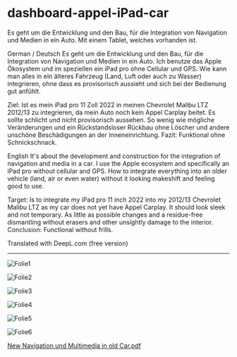 # dashboard-appel-iPad-car
Es geht um die Entwicklung und den Bau, für die Integration von Navigation und Medien in ein Auto. Mit einem Tablet, welches vorhanden ist.


German / Deutsch
Es geht um die Entwicklung und den Bau, für die Integration von Navigation und Medien in ein Auto.
Ich benutze das Apple Ökosystem und im speziellen ein iPad pro ohne Cellular und GPS. Wie kann man alles in ein älteres Fahrzeug (Land, Luft oder auch zu Wasser) integrieren, ohne dass es provisorisch aussieht und sich bei der Bedienung gut anfühlt.

Ziel:
Ist es mein iPad pro 11 Zoll 2022 in meinen Chevrolet Malibu LTZ 2012/13 zu integrieren, da mein Auto noch kein Appel Carplay beitet. Es sollte schlicht und nicht provisorisch aussehen. So wenig wie mögliche Veränderungen und ein Rückstandsloser Rückbau ohne Löscher und andere unschöne Beschädigungen an der Inneneinrichtung.
Fazit: Funktional ohne Schnickschnack.


English
It's about the development and construction for the integration of navigation and media in a car.
I use the Apple ecosystem and specifically an iPad pro without cellular and GPS. How to integrate everything into an older vehicle (land, air or even water) without it looking makeshift and feeling good to use.

Target:
Is to integrate my iPad pro 11 inch 2022 into my 2012/13 Chevrolet Malibu LTZ as my car does not yet have Appel Carplay. It should look sleek and not temporary. As little as possible changes and a residue-free dismantling without erasers and other unsightly damage to the interior.
Conclusion: Functional without frills.

Translated with DeepL.com (free version)

-------------------------
![Folie1](https://github.com/ZeroBerlin/dashboard-appel-iPad-car/assets/61627006/6327e98d-59af-4dac-ac79-2a0bc9985d2f)

![Folie2](https://github.com/ZeroBerlin/dashboard-appel-iPad-car/assets/61627006/8d428e7a-a707-4c3b-920f-50d1dc3ab759)

![Folie3](https://github.com/ZeroBerlin/dashboard-appel-iPad-car/assets/61627006/15daa692-958c-427a-9b9a-5cd9103cf59f)

![Folie4](https://github.com/ZeroBerlin/dashboard-appel-iPad-car/assets/61627006/62c2c1aa-6b03-4b1b-82ba-c5b36218d3ca)

![Folie5](https://github.com/ZeroBerlin/dashboard-appel-iPad-car/assets/61627006/a71d593b-c719-4895-96c3-9774c359f7d4)

![Folie6](https://github.com/ZeroBerlin/dashboard-appel-iPad-car/assets/61627006/a1b5f32f-0415-4ca0-9e94-967659205fc2)



[New Navigation und Multimedia in old Car.pdf](https://github.com/user-attachments/files/15754384/New.Navigation.und.Multimedia.in.old.Car.pdf)
